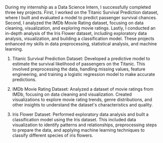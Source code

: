 During my internship as a Data Science Intern, I successfully completed three key projects. First, I worked on the Titanic Survival Prediction dataset, where I built and evaluated a model to predict passenger survival chances. Second, I analyzed the IMDb Movie Rating dataset, focusing on data cleaning, visualization, and exploring movie ratings. Lastly, I conducted an in-depth analysis of the Iris Flower dataset, including exploratory data analysis, visualization, and building a classification model. These projects enhanced my skills in data preprocessing, statistical analysis, and machine learning.
1. Titanic Survival Prediction Dataset: Developed a predictive model to estimate the survival likelihood of passengers on the Titanic. This involved preprocessing the data, handling missing values, feature engineering, and training a logistic regression model to make accurate predictions.

2. IMDb Movie Rating Dataset: Analyzed a dataset of movie ratings from IMDb, focusing on data cleaning and visualization. Created visualizations to explore movie rating trends, genre distributions, and other insights to understand the dataset's characteristics and quality.

3. Iris Flower Dataset: Performed exploratory data analysis and built a classification model using the Iris dataset. This included data visualization to identify patterns and relationships, preprocessing steps to prepare the data, and applying machine learning techniques to classify different species of iris flowers.
